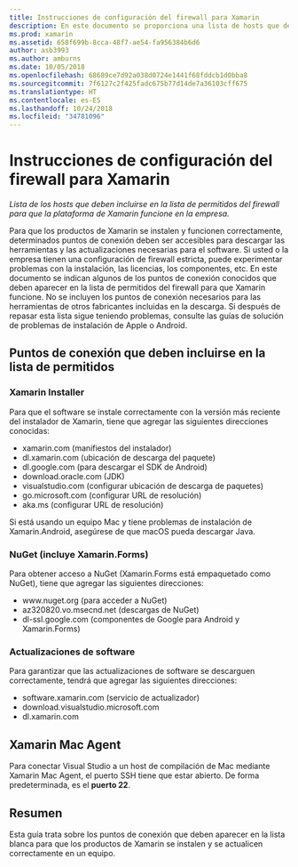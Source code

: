 ```yaml
---
title: Instrucciones de configuración del firewall para Xamarin
description: En este documento se proporciona una lista de hosts que deben estar en la lista blanca del firewall para permitir que Xamarin trabaje en un entorno corporativo.
ms.prod: xamarin
ms.assetid: 658f699b-8cca-48f7-ae54-fa956384b6d6
author: asb3993
ms.author: amburns
ms.date: 10/05/2018
ms.openlocfilehash: 68689ce7d92a038d0724e1441f68fddcb1d0bba8
ms.sourcegitcommit: 7f6127c2f425fadc675b77d14de7a36103cff675
ms.translationtype: HT
ms.contentlocale: es-ES
ms.lasthandoff: 10/24/2018
ms.locfileid: "34781096"
---
```

# <a name="xamarin-firewall-configuration-instructions"></a>Instrucciones de configuración del firewall para Xamarin

_Lista de los hosts que deben incluirse en la lista de permitidos del firewall para que la plataforma de Xamarin funcione en la empresa._

Para que los productos de Xamarin se instalen y funcionen correctamente, determinados puntos de conexión deben ser accesibles para descargar las herramientas y las actualizaciones necesarias para el software. Si usted o la empresa tienen una configuración de firewall estricta, puede experimentar problemas con la instalación, las licencias, los componentes, etc. En este documento se indican algunos de los puntos de conexión conocidos que deben aparecer en la lista de permitidos del firewall para que Xamarin funcione.  No se incluyen los puntos de conexión necesarios para las herramientas de otros fabricantes incluidas en la descarga. Si después de repasar esta lista sigue teniendo problemas, consulte las guías de solución de problemas de instalación de Apple o Android.

## <a name="endpoints-to-whitelist"></a>Puntos de conexión que deben incluirse en la lista de permitidos

### <a name="xamarin-installer"></a>Xamarin Installer

Para que el software se instale correctamente con la versión más reciente del instalador de Xamarin, tiene que agregar las siguientes direcciones conocidas:

- xamarin.com (manifiestos del instalador)
- dl.xamarin.com (ubicación de descarga del paquete)
- dl.google.com (para descargar el SDK de Android)
- download.oracle.com (JDK)
- visualstudio.com (configurar ubicación de descarga de paquetes)
- go.microsoft.com (configurar URL de resolución)
- aka.ms (configurar URL de resolución)

Si está usando un equipo Mac y tiene problemas de instalación de Xamarin.Android, asegúrese de que macOS pueda descargar Java.

### <a name="nuget-including-xamarinforms"></a>NuGet (incluye Xamarin.Forms)

Para obtener acceso a NuGet (Xamarin.Forms está empaquetado como NuGet), tiene que agregar las siguientes direcciones:

- www\.nuget.org (para acceder a NuGet)
- az320820.vo.msecnd.net (descargas de NuGet)
- dl-ssl.google.com (componentes de Google para Android y Xamarin.Forms)

### <a name="software-updates"></a>Actualizaciones de software

Para garantizar que las actualizaciones de software se descarguen correctamente, tendrá que agregar las siguientes direcciones:

- software.xamarin.com (servicio de actualizador)
- download.visualstudio.microsoft.com
- dl.xamarin.com

## <a name="xamarin-mac-agent"></a>Xamarin Mac Agent

Para conectar Visual Studio a un host de compilación de Mac mediante Xamarin Mac Agent, el puerto SSH tiene que estar abierto. De forma predeterminada, es el **puerto 22**.

## <a name="summary"></a>Resumen

Esta guía trata sobre los puntos de conexión que deben aparecer en la lista blanca para que los productos de Xamarin se instalen y se actualicen correctamente en un equipo.
